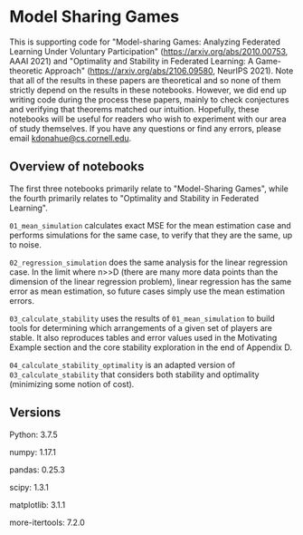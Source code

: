 # Model Sharing Games

This is supporting code for "Model-sharing Games: Analyzing Federated Learning Under Voluntary Participation" (https://arxiv.org/abs/2010.00753, AAAI 2021) and "Optimality and Stability in Federated Learning: A Game-theoretic Approach" (https://arxiv.org/abs/2106.09580, NeurIPS 2021). Note that all of the results in these papers are theoretical and so none of them strictly depend on the results in these notebooks. However, we did end up writing code during the process these papers, mainly to check conjectures and verifying that theorems matched our intuition. Hopefully, these notebooks will be useful for readers who wish to experiment with our area of study themselves. If you have any questions or find any errors, please email <kdonahue@cs.cornell.edu>. 

## Overview of notebooks

The first three notebooks primarily relate to "Model-Sharing Games", while the fourth primarily relates to "Optimality and Stability in Federated Learning". 

`01_mean_simulation` calculates exact MSE for the mean estimation case and performs simulations for the same case, to verify that they are the same, up to noise. 

`02_regression_simulation` does the same analysis for the linear regression case. In the limit where n>>D (there are many more data points than the dimension of the linear regression problem), linear regression has the same error as mean estimation, so future cases simply use the mean estimation errors. 

`03_calculate_stability` uses the results of `01_mean_simulation` to build tools for determining which arrangements of a given set of players are stable. It also reproduces tables and error values used in the Motivating Example section and the core stability exploration in the end of Appendix D. 

`04_calculate_stability_optimality` is an adapted version of `03_calculate_stability` that considers both stability and optimality (minimizing some notion of cost). 


## Versions

Python: 3.7.5  

numpy: 1.17.1  

pandas: 0.25.3 

scipy: 1.3.1 

matplotlib: 3.1.1 

more-itertools: 7.2.0 

